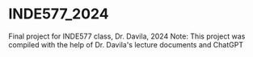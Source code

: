 # INDE577_2024
Final project for INDE577 class, Dr. Davila, 2024
Note: This project was compiled with the help of Dr. Davila's lecture documents and ChatGPT
